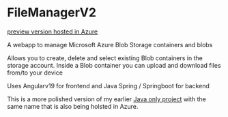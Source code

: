 # FileManagerV2

[preview version hosted in Azure](https://gentle-plant-08ad8f103.4.azurestaticapps.net)

A webapp to manage Microsoft Azure Blob Storage containers and blobs

Allows you to create, delete and select existing Blob containers in the storage account.
Inside a Blob container you can upload and download files from/to your device

Uses Angularv19 for frontend and Java Spring / Springboot for backend

This is a more polished version of my earlier [Java only project](https://github.com/andmikael/FileManager) with the same name that is also being holsted in Azure.
